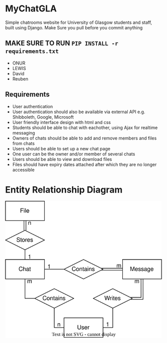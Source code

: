 # MyChatGLA
Simple chatrooms website for University of Glasgow students and staff, built using Django.
Make Sure you pull before you commit anything

## MAKE SURE TO RUN `PIP INSTALL -r requirements.txt`

* ONUR
* LEWIS
* David
* Reuben

## Requirements
* User authentication
* User authentication should also be available via external API e.g. Shibboleth, Google, Microsoft
* User friendly interface design with html and css
* Students should be able to chat with eachother, using Ajax for realtime messaging
* Owners of chats should be able to add and remove members and files from chats
* Users should be able to set up a new chat page
* One user can be the owner and/or member of several chats
* Users should be able to view and download files
* Files should have expiry dates attached after which they are no longer accessible 

# Entity Relationship Diagram
![ER Diagram](./ERD.svg)

